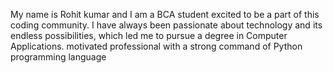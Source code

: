 My name is Rohit kumar and I am a BCA student excited to be a part of this coding community.
I have always been passionate about technology and its endless possibilities, which led me to pursue a degree in Computer Applications.
 motivated professional with a strong command of Python programming language 
